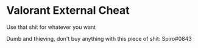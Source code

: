# Valorant External Cheat
 Use that shit for whatever you want
 
Dumb and thieving, don't buy anything with this piece of shit: Spiro#0843
